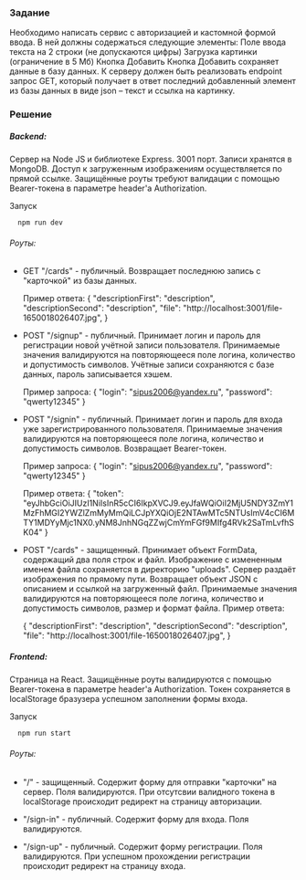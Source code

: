 ### Задание
Необходимо написать сервис с авторизацией и кастомной формой ввода. В ней должны содержаться следующие элементы:
Поле ввода текста на 2 строки (не допускаются цифры)
Загрузка картинки (ограничение в 5 Мб)
Кнопка Добавить
Кнопка Добавить сохраняет данные в базу данных.
К серверу должен быть реализовать endpoint запрос GET, который получает в ответ последний добавленный элемент из базы данных в виде json – текст и ссылка на картинку.

### Решение
##### Backend:
  Сервер на Node JS и библиотеке Express. 3001 порт. Записи хранятся в MongoDB. Доступ к загруженным изображениям осуществляется по прямой ссылке.
  Защищённые роуты требуют валидации с помощью Bearer-токена в параметре header'а Authorization.
  
  Запуск
  
      npm run dev

###### Роуты:
  
  - GET "/cards" - публичный. Возвращает последнюю запись с "карточкой" из базы данных.
  
    Пример ответа:
    {
      "descriptionFirst": "description",
      "descriptionSecond": "description",
      "file": "http://localhost:3001/file-1650018026407.jpg",
    }
	
  - POST "/signup" - публичный. Принимает логин и пароль для регистрации новой учётной записи пользователя. Принимаемые значения валидируются на повторяющееся поле логина, количество и допустимость символов. Учётные записи сохраняются с базе данных, пароль записывается хэшем.
  
    Пример запроса:
	{
      "login": "sipus2006@yandex.ru",
      "password": "qwerty12345"
    }
	
  - POST "/signin" - публичный. Принимает логин и пароль для входа уже зарегистрированного пользователя. Принимаемые значения валидируются на повторяющееся поле логина, количество и допустимость символов. Возвращает Bearer-токен.
	
	Пример запроса:
	{
      "login": "sipus2006@yandex.ru",
      "password": "qwerty12345"
    }
	
    Пример ответа:
	{
      "token": "eyJhbGciOiJIUzI1NiIsInR5cCI6IkpXVCJ9.eyJfaWQiOiI2MjU5NDY3ZmY1MzFhMGI2YWZlZmMyMmQiLCJpYXQiOjE2NTAwMTc5NTUsImV4cCI6MTY1MDYyMjc1NX0.yNM8JnhNGqZZwjCmYmFGf9MIfg4RVk2SaTmLvfhSK04"
    }
	
  - POST "/cards" - защищенный. Принимает объект FormData, содержащий два поля строк и файл. Изображение с измененным именем файла сохраняется в директорию "uploads". Сервер раздаёт изображения по прямому пути. Возвращает объект JSON с описанием и ссылкой на загруженный файл. Принимаемые значения валидируются на повторяющееся поле логина, количество и допустимость символов, размер и формат файла. Пример ответа:
    
	{
      "descriptionFirst": "description",
      "descriptionSecond": "description",
      "file": "http://localhost:3001/file-1650018026407.jpg",
    }
	
##### Frontend:
  Страница на React. Защищённые роуты валидируются с помощью Bearer-токена в параметре header'а Authorization. Токен сохраняется в localStorage бразузера успешном заполнении формы входа.

  Запуск
  
      npm run start

###### Роуты:
  
  - "/" - защищенный. Содержит форму для отправки "карточки" на сервер. Поля валидируются. При отсутсвии валидного токена в localStorage происходит редирект на страницу авторизации.
  
  - "/sign-in" - публичный. Содержит форму для входа. Поля валидируются.
  
  - "/sign-up" - публичный. Содержит форму регистрации. Поля валидируются. При успешном прохождении регистрации происходит редирект на страницу входа.
